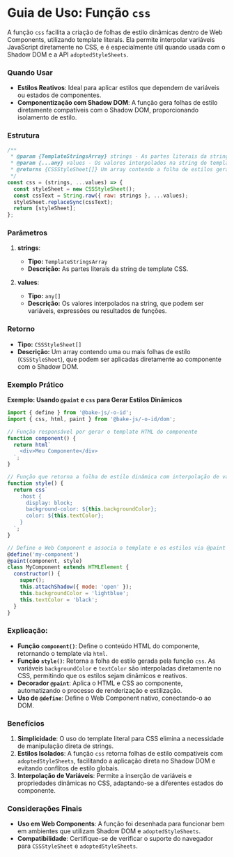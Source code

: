 # Guia de Uso: Função `css`

A função `css` facilita a criação de folhas de estilo dinâmicas dentro de Web Components, utilizando template literals. Ela permite interpolar variáveis JavaScript diretamente no CSS, e é especialmente útil quando usada com o Shadow DOM e a API `adoptedStyleSheets`.

### Quando Usar

- **Estilos Reativos**: Ideal para aplicar estilos que dependem de variáveis ou estados de componentes.
- **Componentização com Shadow DOM**: A função gera folhas de estilo diretamente compatíveis com o Shadow DOM, proporcionando isolamento de estilo.

### Estrutura

```javascript
/**
 * @param {TemplateStringsArray} strings - As partes literais da string do template.
 * @param {...any} values - Os valores interpolados na string do template.
 * @returns {CSSStyleSheet[]} Um array contendo a folha de estilos gerada.
 */
const css = (strings, ...values) => {
  const styleSheet = new CSSStyleSheet();
  const cssText = String.raw({ raw: strings }, ...values);
  styleSheet.replaceSync(cssText);
  return [styleSheet];
};
```

### Parâmetros

1. **strings**:
   - **Tipo:** `TemplateStringsArray`
   - **Descrição:** As partes literais da string de template CSS.

2. **values**:
   - **Tipo:** `any[]`
   - **Descrição:** Os valores interpolados na string, que podem ser variáveis, expressões ou resultados de funções.

### Retorno

- **Tipo:** `CSSStyleSheet[]`
- **Descrição:** Um array contendo uma ou mais folhas de estilo (`CSSStyleSheet`), que podem ser aplicadas diretamente ao componente com o Shadow DOM.

### Exemplo Prático

**Exemplo: Usando `@paint` e `css` para Gerar Estilos Dinâmicos**

```javascript
import { define } from '@bake-js/-o-id';
import { css, html, paint } from '@bake-js/-o-id/dom';

// Função responsável por gerar o template HTML do componente
function component() {
  return html`
    <div>Meu Componente</div>
  `;
}

// Função que retorna a folha de estilo dinâmica com interpolação de variáveis
function style() {
  return css`
    :host {
      display: block;
      background-color: ${this.backgroundColor};
      color: ${this.textColor};
    }
  `;
}

// Define o Web Component e associa o template e os estilos via @paint
@define('my-component')
@paint(component, style)
class MyComponent extends HTMLElement {
  constructor() {
    super();
    this.attachShadow({ mode: 'open' });
    this.backgroundColor = 'lightblue';
    this.textColor = 'black';
  }
}
```

### Explicação:

- **Função `component()`**: Define o conteúdo HTML do componente, retornando o template via `html`.
- **Função `style()`**: Retorna a folha de estilo gerada pela função `css`. As variáveis `backgroundColor` e `textColor` são interpoladas diretamente no CSS, permitindo que os estilos sejam dinâmicos e reativos.
- **Decorador `@paint`**: Aplica o HTML e CSS ao componente, automatizando o processo de renderização e estilização.
- **Uso de `@define`**: Define o Web Component nativo, conectando-o ao DOM.

### Benefícios

1. **Simplicidade**: O uso do template literal para CSS elimina a necessidade de manipulação direta de strings.
2. **Estilos Isolados**: A função `css` retorna folhas de estilo compatíveis com `adoptedStyleSheets`, facilitando a aplicação direta no Shadow DOM e evitando conflitos de estilo globais.
3. **Interpolação de Variáveis**: Permite a inserção de variáveis e propriedades dinâmicas no CSS, adaptando-se a diferentes estados do componente.

### Considerações Finais

- **Uso em Web Components**: A função foi desenhada para funcionar bem em ambientes que utilizam Shadow DOM e `adoptedStyleSheets`.
- **Compatibilidade**: Certifique-se de verificar o suporte do navegador para `CSSStyleSheet` e `adoptedStyleSheets`.
